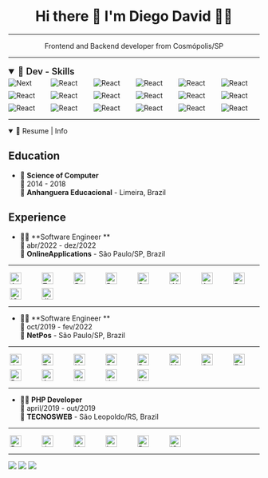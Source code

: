 <h1 align='center'>
 Hi there 👋 I'm Diego David 👨‍💻
</h1>
<hr />
<p align='center'>
  Frontend and Backend developer from Cosmópolis/SP
</p>

<hr />

<details open>
  <summary style="font-size: 1.125rem;line-height: 1.75rem;font-weight: 600;">📃 Dev - Skills  </summary>
    
  <div style="display: grid; grid-template-columns: 1fr 1fr 1fr 1fr 1fr 1fr;gap: 0.5rem;">
      <img alt="Next" sizes="30px" 
        src="https://img.shields.io/badge/Next.js-404D59?style=for-the-badge&logo=next&logoColor=white"
      />
      <img alt="React" sizes="25px"
        src="https://img.shields.io/badge/JavaScript-323330?style=for-the-badge&logo=javascript&logoColor=F7DF1E" 
      />
      <img alt="React" sizes="25px"
        src="https://img.shields.io/badge/TypeScript-007ACC?style=for-the-badge&logo=typescript&logoColor=white" 
      />
      <img alt="React" sizes="25px"
        src="https://img.shields.io/badge/React-20232A?style=for-the-badge&logo=react&logoColor=61DAFB" 
      />
      <img alt="React" sizes="25px"
        src="https://img.shields.io/badge/styled--components-DB7093?style=for-the-badge&logo=styled-components&logoColor=white" 
      />
      <img alt="React" sizes="25px"
        src="https://img.shields.io/badge/Redux-593D88?style=for-the-badge&logo=redux&logoColor=white" 
      />
      <img alt="React" sizes="25px"
        src="https://img.shields.io/badge/React_Router-CA4245?style=for-the-badge&logo=react-router&logoColor=white" 
      />
      <img alt="React" sizes="25px"
        src="https://img.shields.io/badge/Vue.js-35495E?style=for-the-badge&logo=vue.js&logoColor=4FC08D" 
      />
      <img alt="React" sizes="25px"
        src="https://img.shields.io/badge/Node.js-43853D?style=for-the-badge&logo=node.js&logoColor=white" 
      />
      <img alt="React" sizes="25px"
        src="https://img.shields.io/badge/Express.js-404D59?style=for-the-badge" 
      />
      <img alt="React" sizes="25px"
        src="https://img.shields.io/badge/CSS3-1572B6?style=for-the-badge&logo=css3&logoColor=white" 
      />
      <img alt="React" sizes="25px"
        src="https://img.shields.io/badge/HTML5-E34F26?style=for-the-badge&logo=html5&logoColor=white" 
      />
      <img alt="React" sizes="25px"
        src="https://img.shields.io/badge/Sass-CC6699?style=for-the-badge&logo=sass&logoColor=white" 
      />
      <img alt="React" sizes="25px"
        src="https://img.shields.io/badge/MySQL-00000F?style=for-the-badge&logo=mysql&logoColor=white" 
      />
      <img alt="React" sizes="25px"
        src="https://img.shields.io/badge/PostgreSQL-316192?style=for-the-badge&logo=postgresql&logoColor=white" 
      />
      <img alt="React" sizes="25px"
        src="https://img.shields.io/badge/MongoDB-4EA94B?style=for-the-badge&logo=mongodb&logoColor=white" 
      />
      <img alt="React" sizes="25px"
        src="https://img.shields.io/badge/Amazon_AWS-232F3E?style=for-the-badge&logo=amazon-aws&logoColor=white" 
      />
      <img alt="React" sizes="25px"
        src="https://img.shields.io/badge/Made%20for-VSCode-1f425f.svg" 
      />
    </div>
  </details>
<hr />
<details open>
  <summary>📃 Resume | Info </summary>


  ## Education

  - 📖 **Science of Computer**\
  📆 2014 - 2018\
  📍 **Anhanguera Educacional** - Limeira, Brazil

  ## Experience

  - 👨‍💻 **Software Engineer **\
  📆 abr/2022 - dez/2022\
  📍 **OnlineApplications** - São Paulo/SP, Brazil

  <hr />

   <div style="display: grid; grid-template-columns: repeat(8, minmax(0, 1fr));gap: 0.5rem;">
    <img align="right" alt="Angular" height="23" 
      src="https://img.shields.io/badge/Angular-DD0031?style=for-the-badge&logo=angular&logoColor=white" 
    />
    <img align="right" alt="TypeScript" height="23" 
      src="https://img.shields.io/badge/TypeScript-007ACC?style=for-the-badge&logo=typescript&logoColor=white" 
    />
    <img align="right" alt="React" height="23" 
      src="https://img.shields.io/badge/React-20232A?style=for-the-badge&logo=react&logoColor=61DAFB" 
    />
    <img align="right" alt="Redux" height="23" 
      src="https://img.shields.io/badge/Redux-593D88?style=for-the-badge&logo=redux&logoColor=white" 
    />
    <img align="right" alt="SQLite" height="23" 
      src="https://img.shields.io/badge/SQLite-07405E?style=for-the-badge&logo=sqlite&logoColor=white" 
    />
    <img align="right" alt=".NET" height="23" 
      src="https://img.shields.io/badge/.NET-5C2D91?style=for-the-badge&logo=.net&logoColor=white" 
    />
    <img align="right" alt="Azure" height="23" 
      src="https://img.shields.io/badge/microsoft%20azure-0089D6?style=for-the-badge&logo=microsoft-azure&logoColor=white" 
    />
    <img align="right" alt="Rabbit MQ" height="23" 
      src="https://img.shields.io/badge/rabbitmq-%23FF6600.svg?&style=for-the-badge&logo=rabbitmq&logoColor=white" 
    />
    <img align="right" alt="jQuery" height="23" 
      src="https://img.shields.io/badge/jQuery-0769AD?style=for-the-badge&logo=jquery&logoColor=white" 
    />
    <img align="right" alt="Jira" height="23" 
      src="https://img.shields.io/badge/Jira-0052CC?style=for-the-badge&logo=Jira&logoColor=white" 
    />
  </div>
  <hr />

  - 👨‍💻 **Software Engineer **\
  📆 oct/2019 - fev/2022\
  📍 **NetPos** - São Paulo/SP, Brazil

  <hr />
     <div style="display: grid; grid-template-columns: repeat(8, minmax(0, 1fr));gap: 0.5rem;">
  <img align="right" alt="JavaScript" height="23" 
    src="https://img.shields.io/badge/JavaScript-323330?style=for-the-badge&logo=javascript&logoColor=F7DF1E" 
  />
  <img align="right" alt="TypeScript" height="23" 
    src="https://img.shields.io/badge/TypeScript-007ACC?style=for-the-badge&logo=typescript&logoColor=white" 
  />
  <img align="right" alt="Node" height="23" 
    src="https://img.shields.io/badge/Node.js-43853D?style=for-the-badge&logo=node.js&logoColor=white" 
  />
  <img align="right" alt="React" height="23" 
    src="https://img.shields.io/badge/React-20232A?style=for-the-badge&logo=react&logoColor=61DAFB" 
  />
  <img align="right" alt="Redux" height="23" 
    src="https://img.shields.io/badge/Redux-593D88?style=for-the-badge&logo=redux&logoColor=white" 
  />
  <img align="right" alt="MySQL" height="23" 
    src="https://img.shields.io/badge/MySQL-00000F?style=for-the-badge&logo=mysql&logoColor=white" 
  />
  <img align="right" alt="Sequelize" height="23" 
    src="https://img.shields.io/badge/sequelize-323330?style=for-the-badge&logo=sequelize&logoColor=blue" 
  />
  <img align="right" alt="Express" height="23" 
    src="https://img.shields.io/badge/Express.js-404D59?style=for-the-badge" 
  />
  <img align="right" alt="React Router" height="23" 
    src="https://img.shields.io/badge/React_Router-CA4245?style=for-the-badge&logo=react-router&logoColor=white" 
  />
  <img align="right" alt="Amazon AWS" height="23" 
    src="https://img.shields.io/badge/Amazon_AWS-232F3E?style=for-the-badge&logo=amazon-aws&logoColor=white" 
  />
  <img align="right" alt="Jira" height="23" 
    src="https://img.shields.io/badge/Jira-0052CC?style=for-the-badge&logo=Jira&logoColor=white" 
  />
  <img align="right" alt="Jenkins" height="23" 
    src="https://img.shields.io/badge/Jenkins-D24939?style=for-the-badge&logo=Jenkins&logoColor=white" 
  />
  <img align="right" alt="Next" height="23" 
    src="https://img.shields.io/badge/Next.js-404D59?style=for-the-badge&logo=next&logoColor=white" 
  />
  </div>
  <hr />

  - 👨‍💻 **PHP Developer**\
  📆 april/2019 - out/2019\
  📍 **TECNOSWEB** - São Leopoldo/RS, Brazil

  <hr />
   <div style="display: grid; grid-template-columns: repeat(8, minmax(0, 1fr));gap: 0.5rem;">
    <img align="right" alt="PHP" height="23" 
      src="https://img.shields.io/badge/PHP-777BB4?style=for-the-badge&logo=php&logoColor=white" 
    />
    <img align="right" alt="JavaScript" height="23" 
      src="https://img.shields.io/badge/JavaScript-F7DF1E?style=for-the-badge&logo=javascript&logoColor=black" 
    />
    <img align="right" alt="Vue" height="23" 
      src="https://img.shields.io/badge/Vue.js-35495E?style=for-the-badge&logo=vue.js&logoColor=4FC08D" 
    />
    <img align="right" alt="Laravel" height="23" 
      src="https://img.shields.io/badge/Laravel-FF2D20?style=for-the-badge&logo=laravel&logoColor=white" 
    />
    <img align="right" alt="PostgreSQL" height="23" 
      src="https://img.shields.io/badge/PostgreSQL-316192?style=for-the-badge&logo=postgresql&logoColor=white" 
    />
    <img align="right" alt="jQuery" height="23" 
      src="https://img.shields.io/badge/jQuery-0769AD?style=for-the-badge&logo=jquery&logoColor=white" 
    />
  </div>
</details>
<hr />
<p align='center'>
  <div> 
    <a href = "mailto:contatorafaballerini@gmail.com"><img src="https://img.shields.io/badge/-Gmail-%23333?style=for-the-badge&logo=gmail&logoColor=white" target="_blank"></a>
    <a href = "https://api.whatsapp.com/send?phone=5519996622234"><img src="https://img.shields.io/badge/WhatsApp-25D366?style=for-the-badge&logo=whatsapp&logoColor=white" target="_blank"></a>
    <a href="https://www.linkedin.com/in/rafaella-ballerini-45875016a" target="_blank"><img src="https://img.shields.io/badge/-LinkedIn-%230077B5?style=for-the-badge&logo=linkedin&logoColor=white" target="_blank"></a> 
  </div>
</p>
<!--
**diegozelao/diegozelao** is a ✨ _special_ ✨ repository because its `README.md` (this file) appears on your GitHub profile.

Here are some ideas to get you started:

- 🔭 I’m currently working on ...
- 🌱 I’m currently learning ...
- 👯 I’m looking to collaborate on ...
- 🤔 I’m looking for help with ...
- 💬 Ask me about ...
- 📫 How to reach me: ...
- 😄 Pronouns: ...
- ⚡ Fun fact: ...
-->

